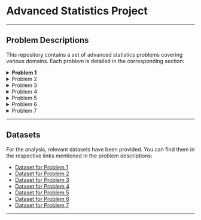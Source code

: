 # Advanced Statistics Project
---

## Problem Descriptions

This repository contains a set of advanced statistics problems covering various domains. Each problem is detailed in the corresponding section:

<details>
  <summary><b>Problem 1</b></summary>



  - Investigating the relationship between foot injuries and player positions in a football team.

A physiotherapist with a male football team is interested in studying the relationship between foot injuries and the positions at which the players play from the data collected

|                    | Striker | Forward | Attacking Midfielder | Winger | Total |
|--------------------|---------|---------|----------------------|--------|-------|
| Players Injured    | 45      | 56      | 24                   | 20     | 145   |
| Players Not Injured| 32      | 38      | 11                   | 9      | 90    |
| Total              | 77      | 94      | 35                   | 29     | 235   |

1.1 What is the probability that a randomly chosen player would suffer an injury?

1.2 What is the probability that a player is a forward or a winger?

1.3 What is the probability that a randomly chosen player plays in a striker position and has a foot injury?

1.4 What is the probability that a randomly chosen injured player is a striker?

1.5 What is the probability that a randomly chosen injured player is either a forward or an attacking midfielder? 

</details>

<details>
  <summary>Problem 2</summary>

  ### [Problem 2](#problem-2)
  - Estimating the probability of radiation leakage in a nuclear power plant based on different types of accidents.

  <a name="problem-2"></a> Problem 2

An independent research organization is trying to estimate the probability that an accident at a nuclear power plant will result in radiation leakage. The types of accidents possible at the plant are, fire hazards, mechanical failure, or human error. The research organization also knows that two or more types of accidents cannot occur simultaneously.

According to the studies carried out by the organization, the probability of a radiation leak in case of a fire is 20%, the probability of a radiation leak in case of a mechanical 50%, and the probability of a radiation leak in case of a human error is 10%. The studies also showed the following;

The probability of a radiation leak occurring simultaneously with a fire is 0.1%.
The probability of a radiation leak occurring simultaneously with a mechanical failure is 0.15%.
The probability of a radiation leak occurring simultaneously with a human error is 0.12%.
On the basis of the information available, answer the questions below:

2.1 What are the probabilities of a fire, a mechanical failure, and a human error respectively?

2.2 What is the probability of a radiation leak?

2.3 Suppose there has been a radiation leak in the reactor for which the definite cause is not known. What is the probability that it has been caused by:

A Fire.
A Mechanical Failure.
A Human Error.

</details>

<details>
  <summary>Problem 3</summary>

  ### [Problem 3](#problem-3)
  - Analyzing the breaking strength distribution of gunny bags used for packaging cement.

  <a name="problem-3"></a> Problem 3

The breaking strength of gunny bags used for packaging cement is normally distributed with a mean of 5 kg per sq. centimeter and a standard deviation of 1.5 kg per sq. centimeter. The quality team of the cement company wants to know the following about the packaging material to better understand wastage or pilferage within the supply chain; Answer the questions below based on the given information; (Provide an appropriate visual representation of your answers, without which marks will be deducted)



3.1 What proportion of the gunny bags have a breaking strength less than 3.17 kg per sq cm?

3.2 What proportion of the gunny bags have a breaking strength at least 3.6 kg per sq cm.?

3.3 What proportion of the gunny bags have a breaking strength between 5 and 5.5 kg per sq cm.?

3.4 What proportion of the gunny bags have a breaking strength NOT between 3 and 7.5 kg per sq cm.?

</details>

<details>
  <summary>Problem 4</summary>

  ### [Problem 4](#problem-4)
  - Examining the grades distribution in a training course and determining passing cut-offs.

  <a name="problem-4"></a> Problem 4

Grades of the final examination in a training course are found to be normally distributed, with a mean of 77 and a standard deviation of 8.5. Based on the given information answer the questions below.

 

4.1 What is the probability that a randomly chosen student gets a grade below 85 on this exam?

4.2 What is the probability that a randomly selected student scores between 65 and 87?

4.3 What should be the passing cut-off so that 75% of the students clear the exam?

</details>

<details>
  <summary>Problem 5</summary>

  ### [Problem 5](#problem-5)
  - Assessing the hardness of stones for a printing company.

  <a name="problem-5"></a> Problem 5

Zingaro stone printing is a company that specializes in printing images or patterns on polished or unpolished stones. However, for the optimum level of printing of the image the stone surface has to have a Brinell's hardness index of at least 150. Recently, Zingaro has received a batch of polished and unpolished stones from its clients. Use the data provided to answer the following (assuming a 5% significance level);

 

5.1 Earlier experience of Zingaro with this particular client is favorable as the stone surface was found to be of adequate hardness. However, Zingaro has reason to believe now that the unpolished stones may not be suitable for printing. Do you think Zingaro is justified in thinking so?

5.2 Is the mean hardness of the polished and unpolished stones the same?

</details>

<details>
  <summary>Problem 6</summary>

  ### [Problem 6](#problem-6)
  - Evaluating the success of a body conditioning program in a cross-fit gym.

  <a name="problem-6"></a> Problem 6

Aquarius health club, one of the largest and most popular cross-fit gyms in the country has been advertising a rigorous program for body conditioning. The program is considered successful if the candidate is able to do more than 5 push-ups, as compared to when he/she enrolled in the program. Using the sample data provided can you conclude whether the program is successful? (Consider the level of Significance as 5%)

Note that this is a problem of the paired-t-test. Since the claim is that the training will make a difference of more than 5, the null and alternative hypotheses must be formed accordingly.

</details>

<details>
  <summary>Problem 7</summary>

  ### [Problem 7](#problem-7)
  - Analyzing dental implant data to understand the factors affecting implant hardness.

  <a name="problem-7"></a> Problem 7


Dental implant data: The hardness of metal implant in dental cavities depends on multiple factors, such as the method of implant, the temperature at which the metal is treated, the alloy used as well as on the dentists who may favour one method above another and may work better in his/her favourite method. The response is the variable of interest.

1. Test whether there is any difference among the dentists on the implant hardness. State the null and alternative hypotheses. Note that both types of alloys cannot be considered together. You 
   must state the null and alternative hypotheses separately for the two types of alloys.?
2. Before the hypotheses may be tested, state the required assumptions. Are the assumptions fulfilled? Comment separately on both alloy types.?
3. Irrespective of your conclusion in 2, we will continue with the testing procedure. What do you conclude regarding whether implant hardness depends on dentists? Clearly state your 
   conclusion. If the null hypothesis is rejected, is it possible to identify which pairs of dentists differ?
4. Now test whether there is any difference among the methods on the hardness of dental implant, separately for the two types of alloys. What are your conclusions? If the null hypothesis is 
   rejected, is it possible to identify which pairs of methods differ?
5. Now test whether there is any difference among the temperature levels on the hardness of dental implant, separately for the two types of alloys. What are your conclusions? If the null 
   hypothesis is rejected, is it possible to identify which levels of temperatures differ?
6. Consider the interaction effect of dentist and method and comment on the interaction plot, separately for the two types of alloys?
7. Now consider the effect of both factors, dentist, and method, separately on each alloy. What do you conclude? Is it possible to identify which dentists are different, which methods are 
   different, and which interaction levels are different?

</details>

---

## Datasets

For the analysis, relevant datasets have been provided. You can find them in the respective links mentioned in the problem descriptions:

- [Dataset for Problem 1](pseudo_link_for_dataset_1)
- [Dataset for Problem 2](pseudo_link_for_dataset_2)
- [Dataset for Problem 3](pseudo_link_for_dataset_3)
- [Dataset for Problem 4](pseudo_link_for_dataset_4)
- [Dataset for Problem 5](pseudo_link_for_dataset_5)
- [Dataset for Problem 6](pseudo_link_for_dataset_6)
- [Dataset for Problem 7](pseudo_link_for_dataset_7)

---
